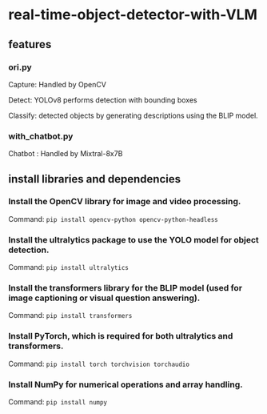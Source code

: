 # real-time-object-detector-with-VLM

## features

### ori.py
Capture: Handled by OpenCV

Detect: YOLOv8 performs detection with bounding boxes

Classify: detected objects by generating descriptions using the BLIP model.

### with_chatbot.py

Chatbot : Handled by Mixtral-8x7B

## install libraries and dependencies
### Install the OpenCV library for image and video processing.
Command: `pip install opencv-python opencv-python-headless`

### Install the ultralytics package to use the YOLO model for object detection.
Command: `pip install ultralytics`

### Install the transformers library for the BLIP model (used for image captioning or visual question answering).
Command: `pip install transformers`

### Install PyTorch, which is required for both ultralytics and transformers.
Command: `pip install torch torchvision torchaudio`

### Install NumPy for numerical operations and array handling.
Command: `pip install numpy`


